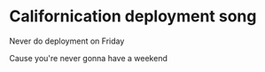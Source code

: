 # Californication deployment song

Never do deployment on Friday

Cause you're never gonna have a weekend
